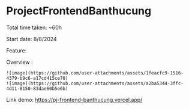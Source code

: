 ﻿# ProjectFrontendBanthucung

Total time taken: ~60h

Start date: 8/8/2024

Feature:

  Overview : 
  
    ![image](https://github.com/user-attachments/assets/1feacfc9-1516-4379-b9c6-a17cd415ce70)
    ![image](https://github.com/user-attachments/assets/a2ba5344-3ffc-4d11-8150-83dae60b5e6b)

Link demo: https://pj-frontend-banthucung.vercel.app/
